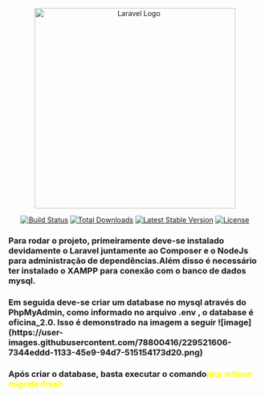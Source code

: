 <p align="center"><a href="https://laravel.com" target="_blank"><img src="https://raw.githubusercontent.com/laravel/art/master/logo-lockup/5%20SVG/2%20CMYK/1%20Full%20Color/laravel-logolockup-cmyk-red.svg" width="400" alt="Laravel Logo"></a></p>

<p align="center">
<a href="https://github.com/laravel/framework/actions"><img src="https://github.com/laravel/framework/workflows/tests/badge.svg" alt="Build Status"></a>
<a href="https://packagist.org/packages/laravel/framework"><img src="https://img.shields.io/packagist/dt/laravel/framework" alt="Total Downloads"></a>
<a href="https://packagist.org/packages/laravel/framework"><img src="https://img.shields.io/packagist/v/laravel/framework" alt="Latest Stable Version"></a>
<a href="https://packagist.org/packages/laravel/framework"><img src="https://img.shields.io/packagist/l/laravel/framework" alt="License"></a>
</p>

<h3>
    Para rodar o projeto, primeiramente deve-se instalado devidamente o Laravel juntamente ao Composer e o NodeJs para administração de dependências.Além disso é necessário ter instalado o XAMPP para conexão com o banco de dados mysql.
</h3>
<h3>
    Em seguida deve-se criar um database no mysql através do PhpMyAdmin, como informado no arquivo .env , o database é oficina_2.0. Isso é demonstrado  na imagem a seguir
    ![image](https://user-images.githubusercontent.com/78800416/229521606-7344eddd-1133-45e9-94d7-515154173d20.png)
<h3/>
<h3>
    Após criar o database, basta executar o comando<span style ="color:yellow">php artisan migrate:fresh</span>
</h3>

